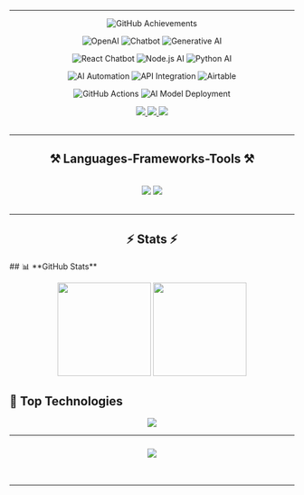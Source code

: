<hr/>
<div align="center">
    
![GitHub Achievements](https://img.shields.io/badge/GitHub-Achievements-blue?style=for-the-badge&logo=github)

</div>
<div align="center">

![OpenAI](https://img.shields.io/badge/OpenAI-GPT--4-00A67E?style=for-the-badge&logo=openai&logoColor=white)
![Chatbot](https://img.shields.io/badge/AI%20Chatbot-Enabled-FF6F00?style=for-the-badge&logo=chatbot&logoColor=white)
![Generative AI](https://img.shields.io/badge/Generative%20AI-Powered-8A2BE2?style=for-the-badge&logo=openai&logoColor=white)
</div>

<div align="center">
    
![React Chatbot](https://img.shields.io/badge/React%20Chatbot-Built%20with%20React-blue?style=for-the-badge&logo=react)
![Node.js AI](https://img.shields.io/badge/Node.js%20AI-Backend%20Processing-brightgreen?style=for-the-badge&logo=nodedotjs)
![Python AI](https://img.shields.io/badge/Python%20AI-Machine%20Learning-FFD43B?style=for-the-badge&logo=python&logoColor=blue) 
</div>

<div align="center">

![AI Automation](https://img.shields.io/badge/AI%20Automation-Enabled-FF4081?style=for-the-badge&logo=automation&logoColor=white)
![API Integration](https://img.shields.io/badge/API%20Integration-Seamless-orange?style=for-the-badge&logo=api&logoColor=white)
![Airtable](https://img.shields.io/badge/Airtable-Automation-yellow?style=for-the-badge&logo=airtable&logoColor=black) 
</div>


<div align="center">

![GitHub Actions](https://img.shields.io/badge/GitHub%20Actions-CI%2FCD-2088FF?style=for-the-badge&logo=githubactions&logoColor=white)
![AI Model Deployment](https://img.shields.io/badge/AI%20Model%20Deployment-Docker%20%7C%20Kubernetes-blue?style=for-the-badge&logo=docker&logoColor=white)
</div>


<div align="center"> 
  <a href="mailto:dark810moon@gmail.com">
    <img src="https://img.shields.io/badge/Gmail-333333?style=for-the-badge&logo=gmail&logoColor=red" />
  </a>
  <a href="https://linkedin.com/in/darkmoon" target="_blank">
    <img src="https://img.shields.io/badge/LinkedIn-0077B5?style=for-the-badge&logo=linkedin&logoColor=white" target="_blank" />
  </a>
  <a href="https://darkmoonportfolio.vercel.app" target="_blank">
     <img src="https://img.shields.io/badge/Portfolio-FF5722?style=for-the-badge&logo=todoist&logoColor=white" target="_blank" /> <!-- sqlite, safari, google-chrome are other good icon options -->
  </a>
</div>
<br/>
<img align="center" scr="https://komarev.com/ghpvc/?username=darkmoon810&color=blue" />
 <hr/>
 
<h2 align="center">⚒️ Languages-Frameworks-Tools ⚒️</h2>
<br/>
<div align="center">
    <img src="https://skillicons.dev/icons?i=react,bootstrap,mui,html,css,vscode,github,figma,tailwind,git,r" />
    <img src="https://skillicons.dev/icons?i=nodejs,python,chatgpt,javascript,typescript,express,firebase,mongodb,java,nextjs,mysql" /><br>
</div>

<br/>
<hr/>

<h2 align="center">⚡ Stats ⚡</h2>
## 📊 **GitHub Stats**
<p align="center">
  <img src="https://github-readme-stats.vercel.app/api?username=darkmoon810&show_icons=true&theme=tokyonight" height="165">
  <img src="https://github-readme-streak-stats.herokuapp.com/?user=darkmoon810&theme=tokyonight" height="165">
</p>

## 🌟 **Top Technologies**
<p align="center">
  <img src="https://github-readme-stats.vercel.app/api/top-langs/?username=darkmoon810&layout=compact&theme=tokyonight">
</p>

<hr/>


<h3 align="center">
    <img src="https://readme-typing-svg.herokuapp.com/?font=Righteous&size=25&center=true&vCenter=true&width=500&height=70&duration=4000&lines=Thanks+for+visiting!+✌️;+Shoot+me+a+message!;I'm+always+down+to+collab+:)">
</h3>

<br/>
<hr/>
